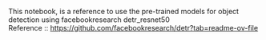 This notebook, is a reference to use the pre-trained models for object detection using facebookresearch detr_resnet50     
Reference ::  https://github.com/facebookresearch/detr?tab=readme-ov-file
